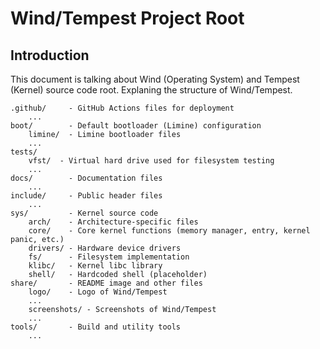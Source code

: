 # Wind/Tempest Project Root

## Introduction

This document is talking about Wind (Operating System) and Tempest (Kernel) source code root.  Explaning the structure of Wind/Tempest.

```
.github/     - GitHub Actions files for deployment
    ...
boot/        - Default bootloader (Limine) configuration
    limine/  - Limine bootloader files
    ...
tests/
    vfst/  - Virtual hard drive used for filesystem testing
    ...  
docs/        - Documentation files
    ...
include/     - Public header files
    ...
sys/         - Kernel source code
    arch/    - Architecture-specific files
    core/    - Core kernel functions (memory manager, entry, kernel panic, etc.)
    drivers/ - Hardware device drivers
    fs/      - Filesystem implementation
    klibc/   - Kernel libc library
    shell/   - Hardcoded shell (placeholder)
share/       - README image and other files
    logo/    - Logo of Wind/Tempest
	...
    screenshots/ - Screenshots of Wind/Tempest
	...  
tools/       - Build and utility tools
    ...
```